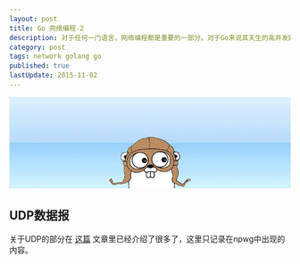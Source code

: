 ```yaml
---
layout: post
title: Go 网络编程-2
description: 对于任何一门语言，网络编程都是重要的一部分。对于Go来说其天生的高并发网络编程更是充满魅力。所以今天开学学习Go网络编程部分，教材是 Jan Newmarch 的 Network programming with Go 的pdf文档。
category: post
tags: network golang go
published: true
lastUpdate: 2015-11-02
---
```

![](/images/golang/gopher-banner-small.jpg)

## UDP数据报 ##
关于UDP的部分在 [这篇](http://wuxu92.github.io/go-lang-notebook-2/) 文章里已经介绍了很多了，这里只记录在npwg中出现的内容。

